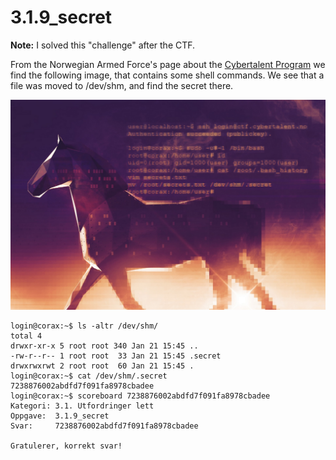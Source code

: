 # 3.1.9_secret

**Note:** I solved this "challenge" after the CTF.

From the Norwegian Armed Force's page about the [Cybertalent Program](https://www.forsvaret.no/jobb/talentprogram-cyberoperasjoner) we find the following image, that contains some shell commands. We see that a file was moved to /dev/shm, and find the secret there.

![aa8ba51c503042c48257d4944ec668c6](../punchcard/screenshots/aa8ba51c503042c48257d4944ec668c6.jpg)

```
login@corax:~$ ls -altr /dev/shm/
total 4
drwxr-xr-x 5 root root 340 Jan 21 15:45 ..
-rw-r--r-- 1 root root  33 Jan 21 15:45 .secret
drwxrwxrwt 2 root root  60 Jan 21 15:45 .
login@corax:~$ cat /dev/shm/.secret
7238876002abdfd7f091fa8978cbadee
login@corax:~$ scoreboard 7238876002abdfd7f091fa8978cbadee
Kategori: 3.1. Utfordringer lett
Oppgave:  3.1.9_secret
Svar:     7238876002abdfd7f091fa8978cbadee

Gratulerer, korrekt svar!
```
